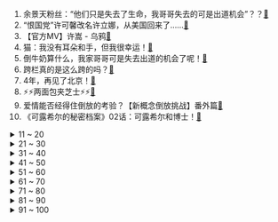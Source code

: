 1. 余景天粉丝：“他们只是失去了生命，我哥哥失去的可是出道机会”？？[:link:](//www.bilibili.com/video/BV1MU4y1t7mD)
2. “恨国党”许可馨改名许立娜，从美国回来了……[:link:](//www.bilibili.com/video/BV1Qh411m77i)
3. 【官方MV】许嵩 - 乌鸦[:link:](//www.bilibili.com/video/BV1H64y127hM)
4. 猫：我没有耳朵和手，但我很幸运！[:link:](//www.bilibili.com/video/BV11h411m7ZE)
5. 倒牛奶算什么，我家哥哥可是失去出道的机会了呢！[:link:](//www.bilibili.com/video/BV1Af4y1W7z1)
6. 跨栏真的是这么跨的吗？[:link:](//www.bilibili.com/video/BV15U4y1t7sJ)
7. 4年，再见了北京！[:link:](//www.bilibili.com/video/BV1UK4y1w7VG)
8. ⚡⚡两面包夹芝士⚡⚡[:link:](//www.bilibili.com/video/BV1Zy4y1s7ow)
9. 爱情能否经得住倒放的考验？【新概念倒放挑战】番外篇[:link:](//www.bilibili.com/video/BV1W84y1c7Lk)
10. 《可露希尔的秘密档案》02话：可露希尔和博士！[:link:](//www.bilibili.com/video/BV1NV411E7Q3)
<details>
<summary>11 ~ 20</summary>

11. 【半佛】显卡离奇消失，内鬼中饱私囊？[:link:](//www.bilibili.com/video/BV1J541137FB)
12. 戰   回   術   咒[:link:](//www.bilibili.com/video/BV1wB4y1w7Lm)
13. 我真没见过这么离谱的选修课[:link:](//www.bilibili.com/video/BV1L64y127fr)
14. 腾讯因高管奇葩言论再次被推上风口浪尖 睡觉有错？[:link:](//www.bilibili.com/video/BV1f54y1j7Hm)
15. 【Kleiner Pixel】 伊莎贝拉 約定的夢幻島 Cosplay化妆教程[:link:](//www.bilibili.com/video/BV12N411f7gv)
16. 《青莲兰陵》配合闪现五种大招的兰陵王！！！今天包你学会！[:link:](//www.bilibili.com/video/BV1ZK4y1w7oh)
17. 全程高能！笑到窒息！盘点柯南TV沙雕原创剧集！你的名字叫离谱！[:link:](//www.bilibili.com/video/BV1eV41177Xz)
18. 【明日方舟】3000块全没了！各位喝醉了一定要管好自己，我真服了！[:link:](//www.bilibili.com/video/BV1cf4y1W771)
19. “不就是倒个牛奶而已，我们家哥哥可是失去了出道的机会？？？！”[:link:](//www.bilibili.com/video/BV13541137vZ)
20. 两⚡片⚡面⚡包⚡夹⚡芝⚡士[:link:](//www.bilibili.com/video/BV1X64y117Yg)
</details>
<details>
<summary>21 ~ 30</summary>

21. 【懂点儿啥】时代的一粒灰，印度人的一座山[:link:](//www.bilibili.com/video/BV14q4y1J7v9)
22. 几块钱解决【嘴角黑】【关节黑】【屁股蛋儿黑】！[:link:](//www.bilibili.com/video/BV1fU4y1t7bK)
23. 这个词的发音， 全世界都一样[:link:](//www.bilibili.com/video/BV1eV41177U6)
24. 今天是一个猝不及防的一天[:link:](//www.bilibili.com/video/BV1TK4y1A78q)
25. 你 队 友 的 麦[:link:](//www.bilibili.com/video/BV1nK4y1A7Fm)
26. C菌《生化危机8》完整版实况连载 B站X怂最怕的游戏! (更新P14)[:link:](//www.bilibili.com/video/BV1f64y117br)
27. 独家揭秘国家动物博物馆未开放展厅，你没看过的珍贵图片！[:link:](//www.bilibili.com/video/BV1s84y1c7F7)
28. 《看不见的客人》原班人马！Netflix高分悬疑剧《无罪之最》P1[:link:](//www.bilibili.com/video/BV1qp4y1478h)
29. 利路修纪录片：一个真实而自由的利路修[:link:](//www.bilibili.com/video/BV18f4y1a7Aw)
30. 小 潮 院 长 抽 了 （3）[:link:](//www.bilibili.com/video/BV18v411j7gC)
</details>
<details>
<summary>31 ~ 40</summary>

31. 【王老菊】为什么所有人都死了！  |  生化危机⑧01[:link:](//www.bilibili.com/video/BV185411u77x)
32. 利路修首支广告片《瑞幸YYDS！》[:link:](//www.bilibili.com/video/BV1Mb4y1f7pV)
33. 讲个笑话，闭着眼睛过马路被狗咬了[:link:](//www.bilibili.com/video/BV1Mf4y1W7th)
34. 【时代少年团】拆家vlog《哥哥爱吃的菜》[:link:](//www.bilibili.com/video/BV1C64y1C7rG)
35. 被PUA？被背叛？手下全是二五仔？我从来没见过这么惨的大BOSS！【宇智波斑】[:link:](//www.bilibili.com/video/BV1zo4y127dQ)
36. 许可馨回国了？改名了？雨过天晴了？No！[:link:](//www.bilibili.com/video/BV1XK4y1d7Ab)
37. 该死！欺骗女性，冒死揭秘，中国最大医美传销交易会！[:link:](//www.bilibili.com/video/BV1FQ4y1o7sU)
38. ⚡⚡谁是我的新郎⚡⚡[:link:](//www.bilibili.com/video/BV1WK4y1d7QD)
39. 𝑩𝒆𝒆𝒕𝒍𝒆𝒋𝒖𝒊𝒄𝒆[:link:](//www.bilibili.com/video/BV1U64y117CP)
40. 《周杰伦也会心疼哥哥》[:link:](//www.bilibili.com/video/BV1rv411j7ad)
</details>
<details>
<summary>41 ~ 50</summary>

41. 河南11岁男孩面部烧伤怕吓走顾客 戴奥特曼面具卖樱桃：想为家里挣点儿生活费[:link:](//www.bilibili.com/video/BV1BQ4y1d7F4)
42. 不用画面，做个极致踩点[:link:](//www.bilibili.com/video/BV1TU4y1t7Bk)
43. 为什么我们越长大越不跟父母沟通？哪里出了问题[:link:](//www.bilibili.com/video/BV1A84y1c7cV)
44. 【1900】13万子弟兵参加拍摄《大决战》精讲之辽沈战役，找到廖耀湘 后篇[:link:](//www.bilibili.com/video/BV1uy4y1W7tp)
45. 【罗翔】偷吃我的毒花生，我算过失致人死亡吗？[:link:](//www.bilibili.com/video/BV16h411m7NG)
46. 仿妆届的两位大神合辑，太牛了！真的太牛了我直呼内行！[:link:](//www.bilibili.com/video/BV1QK4y1w7iR)
47. 同桌考试前听了这首歌，瞬间精神抖擞｜送给正值青春的同学们:)[:link:](//www.bilibili.com/video/BV1yV41177Xh)
48. 独食两斤小酥肉 配上火锅欲罢不能！比火锅店还好吃！[:link:](//www.bilibili.com/video/BV12q4y1f7ti)
49. 《母爱,如光》：她们是妈妈,也是闪闪发光的自己[:link:](//www.bilibili.com/video/BV1YN411f73p)
50. 这些赔偿记住了，一个都不能少！[:link:](//www.bilibili.com/video/BV12q4y1f7Ca)
</details>
<details>
<summary>51 ~ 60</summary>

51. 《白蛇传·情》终极预告！5月20日上映，火热预售中！[:link:](//www.bilibili.com/video/BV16Q4y1d78b)
52. 六星干员杨颜XF·满信赖档案语音【明日方舟·干员资料】[:link:](//www.bilibili.com/video/BV1z54y157UR)
53. 潘 shy 之 交[:link:](//www.bilibili.com/video/BV1mK4y1w7mp)
54. 【白敬亭】不加糖（ZERO）快本首唱纪录片[:link:](//www.bilibili.com/video/BV1g541137tr)
55. 一刀下去，闪得审核睁不开眼！[:link:](//www.bilibili.com/video/BV1vf4y1a7vy)
56. 【老E】生化危机8之 整 活 王[:link:](//www.bilibili.com/video/BV1H54y157vt)
57. 2021年我们可以在网页上玩到什么游戏？[:link:](//www.bilibili.com/video/BV12N411f7Es)
58. 一张“旧照片”展示七国集团的真面目：就是当年的八国联军[:link:](//www.bilibili.com/video/BV1ph411m7ot)
59. 【招行特供】❤️ 元气 ❤️ 阳光 ❤️ 超甜 ❤️ 我们一起与梦盛开[:link:](//www.bilibili.com/video/BV1UA411376M)
60. 还有一只呢？？？？？[:link:](//www.bilibili.com/video/BV1384y1c7NH)
</details>
<details>
<summary>61 ~ 70</summary>

61. 【桃大】爱奇艺倒牛奶，余景天双国籍，谁已经全身而退？选秀背后的资本，要把青年人引向何处去？[:link:](//www.bilibili.com/video/BV1m64y117s6)
62. 【明日方舟】“覆潮之下”SV-EX1~8平民全关卡低配攻略合集！阵容平民+低练度+语音详解的愉悦攻略！(更新中)|魔法Zc目录[:link:](//www.bilibili.com/video/BV1yo4y127kK)
63. 一个高位截瘫消防员曾经的火场记忆[:link:](//www.bilibili.com/video/BV18f4y1a7MF)
64. 超爽神剧!让渣男怀孕是种怎样的体验?《禁忌女孩S2》(1-2集)[:link:](//www.bilibili.com/video/BV17B4y1w7gc)
65. 100块买4斤大骨头做成酱大骨，小伙大呼可以开罐头厂创业了，太香啦[:link:](//www.bilibili.com/video/BV1F541137wR)
66. 游戏主播，被喷即是常态！[:link:](//www.bilibili.com/video/BV1pv411j7dB)
67. 《东方花开》首唱 凤凰传奇给大家拜个早年[:link:](//www.bilibili.com/video/BV1UA41137PH)
68. 【4K60FPS】卢冠廷《一生所爱》神级现场！人生一定要看的现场！[:link:](//www.bilibili.com/video/BV1nV411E7RX)
69. 江苏多名学生曝光“进厂内幕”，工人不忍心：学生干那活，我们都受不了[:link:](//www.bilibili.com/video/BV1dN411f7EM)
70. 中国人的青春什么时候变成这样了？[:link:](//www.bilibili.com/video/BV1764y117T7)
</details>
<details>
<summary>71 ~ 80</summary>

71. 孩子两年没吃过肉，爸爸：你多喝水[:link:](//www.bilibili.com/video/BV1hQ4y1d7SA)
72. 【张哲瀚】可爱……可爱个屁！[:link:](//www.bilibili.com/video/BV1zZ4y1F7jY)
73. 【嘟督咆哮解说】霸道大姐A死我！《生化危机8：屯儿》（第一话）[:link:](//www.bilibili.com/video/BV1Gf4y1Y7vJ)
74. 【360°全景VR互动】我变成了一只猫和虚拟主播的一天是怎样的感受[:link:](//www.bilibili.com/video/BV125411g7wN)
75. “天空是蔚蓝色 窗外有千纸鹤...”《MOM》翻唱[:link:](//www.bilibili.com/video/BV1Fq4y1n7ji)
76. “每日亿遍，烦恼再见”[:link:](//www.bilibili.com/video/BV1J84y1c7nh)
77. 【打泥泥】那天，你遇到了一个满身淤青的孩子...[:link:](//www.bilibili.com/video/BV1QV41177ib)
78. 国家出手！开展专项行动大力整治饭圈追星乱象及纵容平台[:link:](//www.bilibili.com/video/BV1ch411U7Qu)
79. 捐款100亿！曹德旺突然宣布！整个福建都沸腾了！[:link:](//www.bilibili.com/video/BV1Sb4y1Z7Uv)
80. 5W日元挑战日本超豪华手办扭蛋机！最后竟然.....[:link:](//www.bilibili.com/video/BV1XB4y1c78e)
</details>
<details>
<summary>81 ~ 90</summary>

81. 我是为了咱俩的将来考虑～[:link:](//www.bilibili.com/video/BV1by4y1W7h1)
82. 有 丝 分 裂[:link:](//www.bilibili.com/video/BV1pU4y187QS)
83. 没流量没明星，却是2021最好的古装剧。疯狂安利《御赐小仵作》[:link:](//www.bilibili.com/video/BV1hK4y1d7hf)
84. 腿粗因为你腿太脆了！7天轻松解决：陈年粗！伤膝盖！体能差！[:link:](//www.bilibili.com/video/BV17U4y1t7xP)
85. 武汉姐妹卖“大油豪华蟹脚面”，48元一大碗，宽油面多，面比蟹脚还好吃[:link:](//www.bilibili.com/video/BV1NK4y1A71q)
86. 【黎明杀机】十万粉重磅福利  女装树海登场！[:link:](//www.bilibili.com/video/BV1i64y1C7Vc)
87. 大 姐 姐 互 撩 指 南[:link:](//www.bilibili.com/video/BV1Kb4y1f7do)
88. 【4K完结】老戴《生化危机 8 村庄 正式版》尖叫代入向解说[:link:](//www.bilibili.com/video/BV1XA411374B)
89. 快 乐 小 虎 鲸[:link:](//www.bilibili.com/video/BV1mh411m7Fk)
90. 听说，“G7”这两张图挺火的。[:link:](//www.bilibili.com/video/BV1AU4y1t72y)
</details>
<details>
<summary>91 ~ 100</summary>

91. 纯黑《生化危机8》关于被咬掉两根手指膝盖中箭被砍一斧子还能活蹦乱跳的我 第一期[:link:](//www.bilibili.com/video/BV12y4y1p7Bf)
92. 鬃蹄琴只会心疼giegie[:link:](//www.bilibili.com/video/BV1Af4y1W7VD)
93. 【翻跳】❀浪人琵琶❀你腼腆一笑竟如此融洽~[:link:](//www.bilibili.com/video/BV1d5411g7g2)
94. 哥 就 是 女 王  2 . 0[:link:](//www.bilibili.com/video/BV1XB4y1c7Jk)
95. 不想在肛肠科经历臭不死我只会让我更强大的事啦[:link:](//www.bilibili.com/video/BV1P84y1c7q7)
96. 我把鸵鸟蛋做成跟皮球一样有弹性！怎么磕碰都不会破！[:link:](//www.bilibili.com/video/BV1jB4y1F731)
97. 某幻《生化危机8》大汗淋漓精剪版【持续更新】[:link:](//www.bilibili.com/video/BV1ho4y127Vb)
98. 【小狼XF】SV-EX-全关卡/突袭/勋章 单6星超低配攻略《明日方舟》SV-EX-7 SV-EX-8单银灰 覆潮之下 SV-EX-6[:link:](//www.bilibili.com/video/BV1eK4y1d7uY)
99. 终于，区长喜提梦想之车[:link:](//www.bilibili.com/video/BV1EK4y1A7Cc)
100. 可恶 又给他装到了！美支持放弃新冠疫苗专利[:link:](//www.bilibili.com/video/BV1Uo4y127So)
</details>